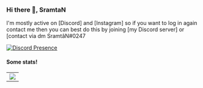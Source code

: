 ### Hi there 👋, SramtaN
<!-- kyranet Kişisinden aldım. -->

I'm mostly active on [Discord] and [Instagram] so if you want to log in again
contact me then you can best do this by joining [my Discord server] or
[contact via dm SramtâN#0247

[![Discord Presence](https://lanyard.cnrad.dev/api/937386133023772712)](https://discord.com/users/937386133023772712)

#### Some stats!

<table>
  <tr>
    <td align="center" style="padding=0;width=50%;">
      <img align="center" style="padding=0;" src="https://grs.quantumly.dev/api/?username=vSramtaN&show_icons=true&title_color=4F8CC9&text_color=9f9f9f&bg_color=00000000&hide_border=true&icon_color=4F8CC9&hide_title=true&count_private=true" />
    </td>
   
  </tr>
</table>
